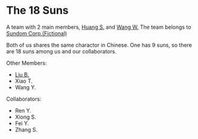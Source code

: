 # The 18 Suns
A team with 2 main members, [Huang S.](https://github.com/NBDatsuya) and [Wang W.](https://github.com/wangwenqingqq) The team belongs to [Sundom Corp.(Fictional)](https://github.com/SundomCorp)

Both of us shares the same charactor in Chinese. One has 9 suns, so there are 18 suns among us and our collaborators.

Other Members:
- [Liu B.](https://github.com/Bigdesign17)
- Xiao T.
- Wang Y.

Collaborators:
- Ren Y.
- Xiong S.
- Fei Y.
- Zhang S.
